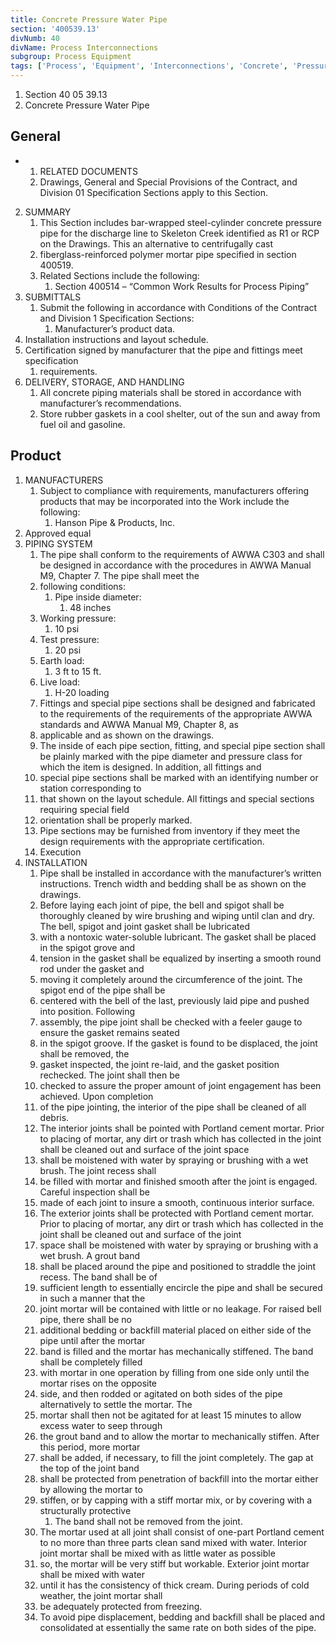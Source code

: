 ```yaml
---
title: Concrete Pressure Water Pipe
section: '400539.13'
divNumb: 40
divName: Process Interconnections
subgroup: Process Equipment
tags: ['Process', 'Equipment', 'Interconnections', 'Concrete', 'Pressure', 'Water', 'Pipe']
---
```


   1. Section 40 05 39.13
   1. Concrete Pressure Water Pipe

## General


* 
	1. RELATED DOCUMENTS
   1. Drawings, General and Special Provisions of the Contract, and Division 01 Specification
Sections apply to this Section.
2. SUMMARY
   1. This Section includes bar-wrapped steel-cylinder concrete pressure pipe for the discharge line to
Skeleton Creek identified as R1 or RCP on the Drawings. This an alternative to centrifugally cast
   1. fiberglass-reinforced polymer mortar pipe specified in section 400519.
   1. Related Sections include the following:
      1. Section 400514 – “Common Work Results for Process Piping”
3. SUBMITTALS
   1. Submit the following in accordance with Conditions of the Contract and Division 1
Specification Sections:
      1. Manufacturer’s product data.
2. Installation instructions and layout schedule.
3. Certification signed by manufacturer that the pipe and fittings meet specification
   1. requirements.
4. DELIVERY, STORAGE, AND HANDLING
   1. All concrete piping materials shall be stored in accordance with manufacturer’s
recommendations.
   1. Store rubber gaskets in a cool shelter, out of the sun and away from fuel oil and gasoline.

## Product

1. MANUFACTURERS
   1. Subject to compliance with requirements, manufacturers offering products that may be
incorporated into the Work include the following:
      1. Hanson Pipe & Products, Inc.
2. Approved equal
2. PIPING SYSTEM
   1. The pipe shall conform to the requirements of AWWA C303 and shall be designed in
accordance with the procedures in AWWA Manual M9, Chapter 7. The pipe shall meet the
   1. following conditions:
      1. Pipe inside diameter:
         1. 48 inches
   1. Working pressure:
      1. 10 psi
   1. Test pressure:
      1. 20 psi
   1. Earth load:
      1. 3 ft to 15 ft.
   1. Live load:
      1. H-20 loading
   1. Fittings and special pipe sections shall be designed and fabricated to the requirements of the
requirements of the appropriate AWWA standards and AWWA Manual M9, Chapter 8, as
   1. applicable and as shown on the drawings.
   1. The inside of each pipe section, fitting, and special pipe section shall be plainly marked with the
pipe diameter and pressure class for which the item is designed. In addition, all fittings and
   1. special pipe sections shall be marked with an identifying number or station corresponding to
   1. that shown on the layout schedule. All fittings and special sections requiring special field
   1. orientation shall be properly marked.
   1. Pipe sections may be furnished from inventory if they meet the design requirements with the
appropriate certification.
   1. Execution
1. INSTALLATION
   1. Pipe shall be installed in accordance with the manufacturer’s written instructions. Trench width
and bedding shall be as shown on the drawings.
   1. Before laying each joint of pipe, the bell and spigot shall be thoroughly cleaned by wire
brushing and wiping until clan and dry. The bell, spigot and joint gasket shall be lubricated
   1. with a nontoxic water-soluble lubricant. The gasket shall be placed in the spigot grove and
   1. tension in the gasket shall be equalized by inserting a smooth round rod under the gasket and
   1. moving it completely around the circumference of the joint. The spigot end of the pipe shall be
   1. centered with the bell of the last, previously laid pipe and pushed into position. Following
   1. assembly, the pipe joint shall be checked with a feeler gauge to ensure the gasket remains seated
   1. in the spigot groove. If the gasket is found to be displaced, the joint shall be removed, the
   1. gasket inspected, the joint re-laid, and the gasket position rechecked. The joint shall then be
   1. checked to assure the proper amount of joint engagement has been achieved. Upon completion
   1. of the pipe jointing, the interior of the pipe shall be cleaned of all debris.
   1. The interior joints shall be pointed with Portland cement mortar. Prior to placing of mortar, any
dirt or trash which has collected in the joint shall be cleaned out and surface of the joint space
   1. shall be moistened with water by spraying or brushing with a wet brush. The joint recess shall
   1. be filled with mortar and finished smooth after the joint is engaged. Careful inspection shall be
   1. made of each joint to insure a smooth, continuous interior surface.
   1. The exterior joints shall be protected with Portland cement mortar. Prior to placing of mortar,
any dirt or trash which has collected in the joint shall be cleaned out and surface of the joint
   1. space shall be moistened with water by spraying or brushing with a wet brush. A grout band
   1. shall be placed around the pipe and positioned to straddle the joint recess. The band shall be of
   1. sufficient length to essentially encircle the pipe and shall be secured in such a manner that the
   1. joint mortar will be contained with little or no leakage. For raised bell pipe, there shall be no
   1. additional bedding or backfill material placed on either side of the pipe until after the mortar
   1. band is filled and the mortar has mechanically stiffened. The band shall be completely filled
   1. with mortar in one operation by filling from one side only until the mortar rises on the opposite
   1. side, and then rodded or agitated on both sides of the pipe alternatively to settle the mortar. The
   1. mortar shall then not be agitated for at least 15 minutes to allow excess water to seep through
   1. the grout band and to allow the mortar to mechanically stiffen. After this period, more mortar
   1. shall be added, if necessary, to fill the joint completely. The gap at the top of the joint band
   1. shall be protected from penetration of backfill into the mortar either by allowing the mortar to
   1. stiffen, or by capping with a stiff mortar mix, or by covering with a structurally protective
      1. The band shall not be removed from the joint.
   1. The mortar used at all joint shall consist of one-part Portland cement to no more than three parts
clean sand mixed with water. Interior joint mortar shall be mixed with as little water as possible
   1. so, the mortar will be very stiff but workable. Exterior joint mortar shall be mixed with water
   1. until it has the consistency of thick cream. During periods of cold weather, the joint mortar shall
   1. be adequately protected from freezing.
   1. To avoid pipe displacement, bedding and backfill shall be placed and consolidated at essentially
the same rate on both sides of the pipe.

